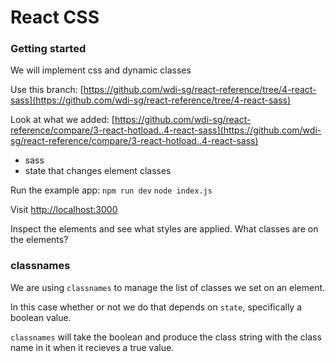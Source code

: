 # React CSS

### Getting started
We will implement css and dynamic classes

Use this branch: [https://github.com/wdi-sg/react-reference/tree/4-react-sass](https://github.com/wdi-sg/react-reference/tree/4-react-sass)

Look at what we added: [https://github.com/wdi-sg/react-reference/compare/3-react-hotload..4-react-sass](https://github.com/wdi-sg/react-reference/compare/3-react-hotload..4-react-sass)

- sass
- state that changes element classes


Run the example app: `npm run dev` `node index.js`

Visit [http://localhost:3000](http://localhost:3000)

Inspect the elements and see what styles are applied. What classes are on the elements?

### classnames

We are using `classnames` to manage the list of classes we set on an element.

In this case whether or not we do that depends on `state`, specifically a boolean value.

`classnames` will take the boolean and produce the class string with the class name in it when it recieves a true value.
